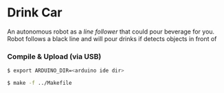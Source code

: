 Drink Car
=========
An autonomous robot as a *line follower* that could pour beverage for you.
Robot follows a black line and will pour drinks if detects objects in front of

### Compile & Upload (via USB)
```sh
$ export ARDUINO_DIR=<arduino ide dir>

$ make -f ../Makefile
```

